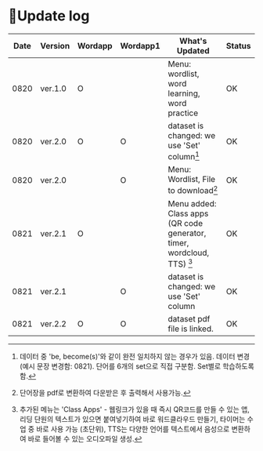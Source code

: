 # 🐳Update log

|Date|Version|Wordapp|Wordapp1|What's Updated|Status|
|--|--|--|--|--|--|
|0820|ver.1.0|O||Menu: wordlist, word learning, word practice|OK|
|0820|ver.2.0|O|O|dataset is changed: we use 'Set' column[^1]|OK|
|0820|ver.2.0||O|Menu: Wordlist, File to download[^2]|OK|
|0821|ver.2.1|O||Menu added: Class apps (QR code generator, timer, wordcloud, TTS) [^3]|OK|
|0821|ver.2.1||O|dataset is changed: we use 'Set' column|OK|
|0821|ver.2.2|O|O|dataset pdf file is linked.|OK|

[^1]: 데이터 중 'be, become(s)'와 같이 완전 일치하지 않는 경우가 있음. 데이터 변경 (예시 문장 변경함: 0821). 단어를 6개의 set으로 직접 구분함. Set별로 학습하도록 함.
[^2]: 단어장을 pdf로 변환하여 다운받은 후 출력해서 사용가능. 
[^3]: 추가된 메뉴는 'Class Apps' - 웹링크가 있을 때 즉시 QR코드를 만들 수 있는 앱, 리딩 단원의 텍스트가 있으면 붙여넣기하여 바로 워드클라우드 만들기, 타이머는 수업 중 바로 사용 가능 (초단위), TTS는 다양한 언어를 텍스트에서 음성으로 변환하여 바로 들어볼 수 있는 오디오파일 생성.
